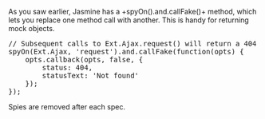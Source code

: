 As you saw earlier, Jasmine has a  +spyOn().and.callFake()+ method, which lets you 
replace one method call with another. This is handy for returning mock objects.

<pre class="readonly runnable 180">
// Subsequent calls to Ext.Ajax.request() will return a 404
spyOn(Ext.Ajax, 'request').and.callFake(function(opts) {
    opts.callback(opts, false, {
        status: 404,
        statusText: 'Not found'
    });
});
</pre>

Spies are removed after each spec.